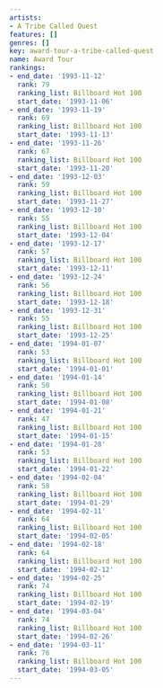 ```yaml
---
artists:
- A Tribe Called Quest
features: []
genres: []
key: award-tour-a-tribe-called-quest
name: Award Tour
rankings:
- end_date: '1993-11-12'
  rank: 79
  ranking_list: Billboard Hot 100
  start_date: '1993-11-06'
- end_date: '1993-11-19'
  rank: 69
  ranking_list: Billboard Hot 100
  start_date: '1993-11-13'
- end_date: '1993-11-26'
  rank: 67
  ranking_list: Billboard Hot 100
  start_date: '1993-11-20'
- end_date: '1993-12-03'
  rank: 59
  ranking_list: Billboard Hot 100
  start_date: '1993-11-27'
- end_date: '1993-12-10'
  rank: 55
  ranking_list: Billboard Hot 100
  start_date: '1993-12-04'
- end_date: '1993-12-17'
  rank: 57
  ranking_list: Billboard Hot 100
  start_date: '1993-12-11'
- end_date: '1993-12-24'
  rank: 56
  ranking_list: Billboard Hot 100
  start_date: '1993-12-18'
- end_date: '1993-12-31'
  rank: 55
  ranking_list: Billboard Hot 100
  start_date: '1993-12-25'
- end_date: '1994-01-07'
  rank: 53
  ranking_list: Billboard Hot 100
  start_date: '1994-01-01'
- end_date: '1994-01-14'
  rank: 50
  ranking_list: Billboard Hot 100
  start_date: '1994-01-08'
- end_date: '1994-01-21'
  rank: 47
  ranking_list: Billboard Hot 100
  start_date: '1994-01-15'
- end_date: '1994-01-28'
  rank: 53
  ranking_list: Billboard Hot 100
  start_date: '1994-01-22'
- end_date: '1994-02-04'
  rank: 58
  ranking_list: Billboard Hot 100
  start_date: '1994-01-29'
- end_date: '1994-02-11'
  rank: 64
  ranking_list: Billboard Hot 100
  start_date: '1994-02-05'
- end_date: '1994-02-18'
  rank: 64
  ranking_list: Billboard Hot 100
  start_date: '1994-02-12'
- end_date: '1994-02-25'
  rank: 74
  ranking_list: Billboard Hot 100
  start_date: '1994-02-19'
- end_date: '1994-03-04'
  rank: 74
  ranking_list: Billboard Hot 100
  start_date: '1994-02-26'
- end_date: '1994-03-11'
  rank: 76
  ranking_list: Billboard Hot 100
  start_date: '1994-03-05'
---
```


